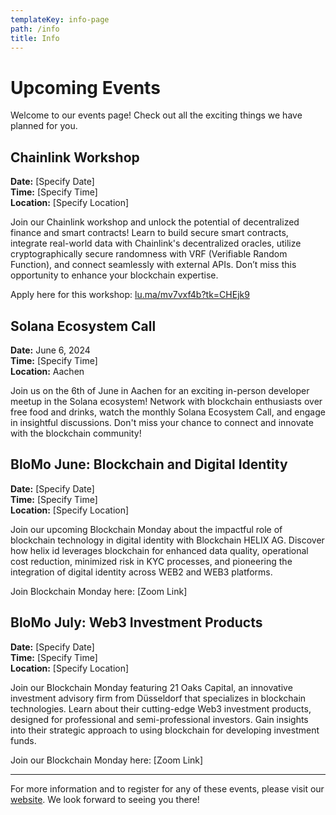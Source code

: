 ```yaml
---
templateKey: info-page
path: /info
title: Info
---
```

# Upcoming Events

Welcome to our events page! Check out all the exciting things we have planned for you.

## Chainlink Workshop

**Date:** \[Specify Date]\
**Time:** \[Specify Time]\
**Location:** \[Specify Location]

Join our Chainlink workshop and unlock the potential of decentralized finance and smart contracts! Learn to build secure smart contracts, integrate real-world data with Chainlink's decentralized oracles, utilize cryptographically secure randomness with VRF (Verifiable Random Function), and connect seamlessly with external APIs. Don’t miss this opportunity to enhance your blockchain expertise.

Apply here for this workshop: [lu.ma/mv7vxf4b?tk=CHEjk9](https://lu.ma/mv7vxf4b?tk=CHEjk9)

## Solana Ecosystem Call

**Date:** June 6, 2024\
**Time:** \[Specify Time]\
**Location:** Aachen

Join us on the 6th of June in Aachen for an exciting in-person developer meetup in the Solana ecosystem! Network with blockchain enthusiasts over free food and drinks, watch the monthly Solana Ecosystem Call, and engage in insightful discussions. Don't miss your chance to connect and innovate with the blockchain community!

## BloMo June: Blockchain and Digital Identity

**Date:** \[Specify Date]\
**Time:** \[Specify Time]\
**Location:** \[Specify Location]

Join our upcoming Blockchain Monday about the impactful role of blockchain technology in digital identity with Blockchain HELIX AG. Discover how helix id leverages blockchain for enhanced data quality, operational cost reduction, minimized risk in KYC processes, and pioneering the integration of digital identity across WEB2 and WEB3 platforms.

Join Blockchain Monday here: \[Zoom Link]

## BloMo July: Web3 Investment Products

**Date:** \[Specify Date]\
**Time:** \[Specify Time]\
**Location:** \[Specify Location]

Join our Blockchain Monday featuring 21 Oaks Capital, an innovative investment advisory firm from Düsseldorf that specializes in blockchain technologies. Learn about their cutting-edge Web3 investment products, designed for professional and semi-professional investors. Gain insights into their strategic approach to using blockchain for developing investment funds.

Join our Blockchain Monday here: \[Zoom Link]

- - -

For more information and to register for any of these events, please visit our [website](http://www.example.com). We look forward to seeing you there!